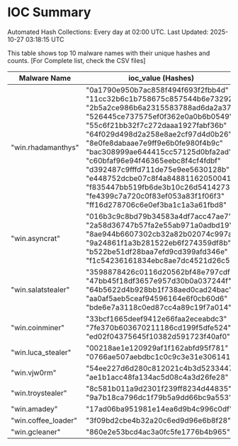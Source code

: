 # IOC Summary

Automated Hash Collections: Every day at 02:00 UTC. Last Updated: 2025-10-27 03:18:15 UTC

This table shows top 10 malware names with their unique hashes and counts. [For Complete list, check the CSV files]

| Malware Name | ioc_value (Hashes) | Count |
|--------------|--------------------|-------|
|  "win.rhadamanthys" |  "0a1790e950b7ac858f494f693f2fbb4d"<br> "11cc32b6c1b758675c857544b6e73292"<br> "2b5a2ce986b6a2315583788ad6da2a37"<br> "526445ce737575ef0f362e0a0b6b0549"<br> "55c6f21bb32f7c272daaa1927fabf36b"<br> "64f029d498d2a258e8ae2cf97d4d0b26"<br> "8e0fe8dabaae7e9ff9e6b0fe980f4b9c"<br> "bac308999ae644415cc57125d0bfa2ad"<br> "c60bfaf96e94f46365eebc8f4cf4fdbf"<br> "d392487c9fffd711de75e9ee5630128b"<br> "e448752dcbe07c8f4a84881162050041"<br> "f835447bb519fb6de3b10c26d5414273"<br> "fe4399c7a720c0f83ef053a83f1f06f3"<br> "ff16d278706c6e0ef3ba1c1a3a61fbd8" | 14 |
|  "win.asyncrat" |  "016b3c9c8bd79b34583a4df7acc47ae7"<br> "2a58d36747b57fa2e55ab971a0adbd19"<br> "8ae944b6607302cb32a82b02074c997a"<br> "9a24861f1a3b281522eb6f274359df8b"<br> "b522be51df28baa7efd9cd399afd346e"<br> "f1c54236161834ebc8ae7dc4521d26c5" | 6 |
|  "win.salatstealer" |  "3598878426c0116d20562bf48e797cdf"<br> "47bb45f18df3657e957d30b0a037244f"<br> "64b5622d4b928bb1f738aed0cad24bac"<br> "aa0af5aeb5ceaf94596164e6f0cb60d6"<br> "bde6e7a3118c0ed87cc4a89c19f7a014" | 5 |
|  "win.coinminer" |  "33bcf1665deef9412e66faa2eceabdc3"<br> "7fe370b603670211186cd199f5dfe524"<br> "ed02f04375645f10382d591723f40af0" | 3 |
|  "win.luca_stealer" |  "00218ae1e120929af1f162abfd95f781"<br> "0766ae507aebdbc1c0c9c3e31e306141" | 2 |
|  "win.vjw0rm" |  "54ee227d6d280c812021c4b3d5233447"<br> "ae1b1acc48fa134ac5d08c4a3d26fe28" | 2 |
|  "win.troystealer" |  "8c581b011a9d2301f239ff8234d44835"<br> "9a7b18ca796dc1f79b5a9dd66bc9a553" | 2 |
|  "win.amadey" |  "17ad06ba951981e14ea6d9b4c996c0df" | 1 |
|  "win.coffee_loader" |  "3f09bd2cbe4b32a20c6ed9d96e6b8f28" | 1 |
|  "win.gcleaner" |  "860e2e53bcd4ac3a0fc5fe1776b4b965" | 1 |